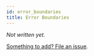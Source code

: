 ```yaml
---
id: error_boundaries
title: Error Boundaries
---
```


_Not written yet._

[Something to add? File an issue](https://github.com/typescript-cheatsheets/react-typescript-cheatsheet/issues/new).
